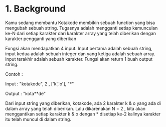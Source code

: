 # 1. Background
Kamu sedang membantu Kotakode membikin sebuah function yang bisa mengubah sebuah string. Tugasnya adalah mengganti setiap kemunculan ke-N dari setiap karakter dari karakter array yang telah diberikan dengan karakter pengganti yang diberikan

Fungsi akan mendapatkan 4 input. Input pertama adalah sebuah string, input kedua adalah sebuah integer dan yang ketiga adalah sebuah array. Input terakhir adalah sebuah karakter. Fungsi akan return 1 buah output string.

Contoh :

Input : "kotakode", 2 , ['k','o'], "*"

Output : "kota**de" 

Dari input string yang diberikan, kotakode, ada 2 karakter k & o yang ada di dalam array yang telah diberikan. Lalu dikarenakan N = 2 , kita akan menggantikan setiap karakter k & o dengan * disetiap ke-2 kalinya karakter itu telah muncul di dalam string.
